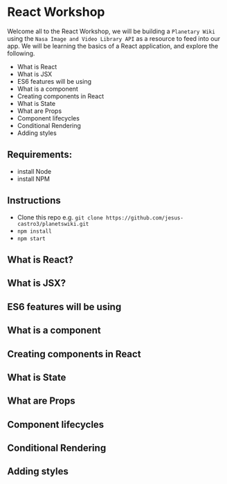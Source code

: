 # React Workshop

Welcome all to the React Workshop, we will be building a `Planetary Wiki` using the `Nasa Image and Video Library API` as a resource to feed into our app.
We will be learning the basics of a React application, and explore the following.

- What is React
- What is JSX
- ES6 features will be using
- What is a component
- Creating components in React
- What is State
- What are Props
- Component lifecycles
- Conditional Rendering
- Adding styles


## Requirements:

- install Node
- install NPM


## Instructions
- Clone this repo e.g. `git clone https://github.com/jesus-castro3/planetswiki.git`
- `npm install`
- `npm start`



## What is React?

## What is JSX?

## ES6 features will be using

## What is a component

## Creating components in React

## What is State

## What are Props

## Component lifecycles

## Conditional Rendering

## Adding styles
